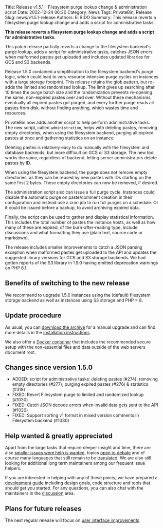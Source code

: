 Title: Release v1.5.1 - Filesystem purge lookup change & administration script
Date: 2022-12-24 06:30
Category: News
Tags: PrivateBin, Release
Slug: news/v1.5.1-release
Authors: El RIDO
Summary: This release reverts a filesystem purge lookup change and adds a script for administrative tasks.

**This release reverts a filesystem purge lookup change and adds a script for administrative tasks.**

This patch release partially reverts a change to the filesystem backend's purge lookup, adds a script for administrative tasks, catches JSON errors when malformed pastes get uploaded and includes updated libraries for GCS and S3 backends.

Release 1.5.0 contained a simplification to the filesystem backend's purge logic, which could lead to very resource intensive purge cycles on instances with a large storage footprint. This release retains the [glob pattern](https://en.wikipedia.org/wiki/Glob_(programming)), but re-adds the limited and randomized lookup. The limit gives up searching after 10 times the purge batch size and the randomization prevents re-opening the same, non-expired pastes over and over. Without these mechanisms, eventually all expired pastes got purged, and every further purge reads all pastes from disk, without finding anything, which wastes time and resources.

PrivateBin now adds another script to help perform administrative tasks. The new script, called `administration`, helps with deleting pastes, removing empty directories, when using the filesystem backend, purging all expired pastes at once and gathering statistics on an instance.

Deleting pastes is relatively easy to do manually with the filesystem and database backends, but more difficult on GCS or S3 storage. The new tool works the same, regardless of backend, letting server administrators delete pastes by ID.

When using the filesystem backend, the purge does not remove empty directories, as they can be reused by new pastes with IDs starting on the same first 2 bytes. These empty directories can now be removed, if desired.

The administration script also can issue a full purge cycle. Instances could disable the automatic purge on paste/comment creation in their configuration and instead use a cron job to run full purges on a schedule. Or it could be issued before a backup, to avoid archiving expired data.

Finally, the script can be used to gather and display statistical information. This includes the total number of pastes the instance hosts, as well as how many of these are expired, of the burn-after-reading type, include discussions and what formatting they use (plain text, source code or markdown).

The release includes smaller improvements to catch a JSON parsing exception when malformed pastes get uploaded to the API and updates the suggested library versions for GCS and S3 storage backends. We had gotten reports of the S3 library in 1.5.0 having emitted deprecation warnings on PHP 8.1.

## Benefits of switching to the new release

We recommend to upgrade 1.5.0 instances using the (default) filesystem storage backend as well as instances using S3 storage and PHP > 8.

## Update procedure

As usual, you can [download the archive](https://github.com/PrivateBin/PrivateBin/releases/latest) for a manual upgrade and can find more details in the [installation instructions](https://github.com/PrivateBin/PrivateBin/blob/master/doc/Installation.md#installation).

We also offer a [Docker container](https://hub.docker.com/r/privatebin/nginx-fpm-alpine/) that includes the recommended secure setup with the non-essential files and data outside of the web servers document root.

## Changes since version 1.5.0

* ADDED: script for administrative tasks: deleting pastes (#274), removing empty directories (#277), purging expired pastes (#276) & statistics (#319)
* FIXED: Revert Filesystem purge to limited and randomized lookup (#1030)
* FIXED: Catch JSON decode errors when invalid data gets sent to the API (#1030)
* FIXED: Support sorting v1 format in mixed version comments in Filesystem backend (#1030)

## Help wanted & greatly appreciated

Apart from the large tasks that require deeper insight and time, there are also [smaller issues were help is wanted](https://github.com/PrivateBin/PrivateBin/issues?q=is%3Aopen+is%3Aissue+label%3A%22help+wanted%22), topics [open to debate](https://github.com/PrivateBin/PrivateBin/issues?utf8=%E2%9C%93&q=is%3Aopen+is%3Aissue+label%3A%22discuss+me%22+) and of course many languages that still remain to be [translated](https://github.com/PrivateBin/PrivateBin/wiki/Translation). We are also still looking for additional long term maintainers among our frequent issue helpers.

If you are interested in helping with any of these points, we have prepared a [development guide](https://github.com/PrivateBin/PrivateBin/wiki/Development) including design goals, code structure and tools that should get you started. For any questions, you can also chat with the maintainers in the [discussion](https://github.com/PrivateBin/PrivateBin/discussions) area.

## Plans for future releases

The next regular release will focus on [user interface improvements](https://github.com/PrivateBin/PrivateBin/milestone/6).
